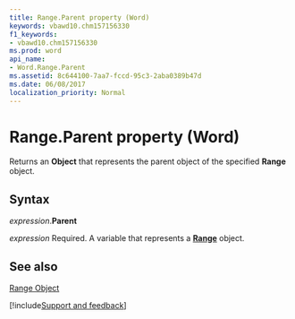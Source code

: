 ```yaml
---
title: Range.Parent property (Word)
keywords: vbawd10.chm157156330
f1_keywords:
- vbawd10.chm157156330
ms.prod: word
api_name:
- Word.Range.Parent
ms.assetid: 8c644100-7aa7-fccd-95c3-2aba0389b47d
ms.date: 06/08/2017
localization_priority: Normal
---
```



# Range.Parent property (Word)

Returns an  **Object** that represents the parent object of the specified **Range** object.


## Syntax

_expression_.**Parent**

_expression_ Required. A variable that represents a **[Range](Word.Range.md)** object.


## See also


[Range Object](Word.Range.md)

[!include[Support and feedback](~/includes/feedback-boilerplate.md)]